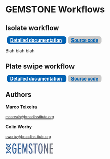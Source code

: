 # GEMSTONE Workflows

## Isolate workflow

<div class="button-container">
    <div class="docs-div">
        <a href="GEMSTONE_Isolates_Illumina_PE.md" class="white-link">Detailed documentation</a>
    </div>
    <div class="source-code">
        <a href="../workflows/gemstone/wf_gemstone_isolates.wdl" class="blue-link">Source code</a>
    </div>
</div>

Blah blah blah

## Plate swipe workflow

<div class="button-container">
    <div class="docs-div">
        <a href="GEMSTONE_Plate_Swipes_Illumina_PE.md" class="white-link">Detailed documentation</a>
    </div>
    <div class="source-code">
        <a href="../workflows/gemstone/wf_gemstone_isolates.wdl" class="blue-link">Source code</a>
    </div>
</div>

## Authors

__Marco Teixeira__

<span class="email"> mcarvalh@broadinstitute.org </span>

__Colin Worby__

<span class="email"> cworby@broadinstitute.org </span>

<img src="figures/GEMSTONE logo.png" alt="GEMSTONE logo" width=30%>

<style>
    .white-link {
        color: white; 
        font-weight: bold
    }
    .blue-link {
        color: rgba(0, 98, 179, 1); 
        font-weight: bold
    }
    .docs-div {
        color: rgba(255, 255, 255, 1); 
        background-color: rgba(0, 98, 179, 1); 
        text-align:center; 
        width: 30vw; 
        border-radius: .5rem;
        display: inline;
        padding: .5% 2% .5% 2%;
        margin: 0% 1% 0% 1%;
        text-align: center
    }
    .source-code {
        color: rgba(0, 98, 179, 1); 
        background-color: rgba(200, 200, 200, 1); 
        text-align:center; 
        width: 30vw; 
        border-radius: .5rem;
        display: inline;
        padding: .5% 2% .5% 2%;
        text-align: center
    }
    .button-container {
        margin: 1rem 0rem 1rem 0rem
    }
    .email {
        font-size: 80%; 
        margin-top: 0px;
        padding-top: 0px;
    }
</style>